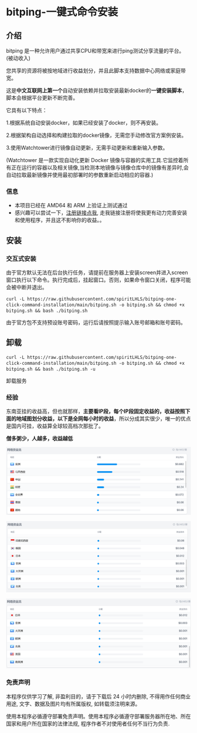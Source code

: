 # bitping-一键式命令安装

## 介绍

bitping 是一种允许用户通过共享CPU和带宽来进行ping测试分享流量的平台。 (被动收入)

您共享的资源将被按地域进行收益划分，并且此脚本支持数据中心网络或家庭带宽。

这是**中文互联网上第一个**自动安装依赖并拉取安装最新docker的**一键安装脚本**，脚本会根据平台更新不断完善。

它具有以下特点：

1.根据系统自动安装docker，如果已经安装了docker，则不再安装。

2.根据架构自动选择和构建拉取的docker镜像，无需您手动修改官方案例安装。
    
3.使用Watchtower进行镜像自动更新，无需手动更新和重新输入参数。

(Watchtower 是一款实现自动化更新 Docker 镜像与容器的实用工具.它监控着所有正在运行的容器以及相关镜像,当检测本地镜像与镜像仓库中的镜像有差异时,会自动拉取最新镜像并使用最初部署时的参数重新启动相应的容器.)

### 信息

- 本项目已经在 AMD64 和 ARM 上验证上测试通过
- 感兴趣可以尝试一下，[注册链接点我](https://app.bitping.com?r=YIwAx_jx), 走我链接注册将使我更有动力完善安装和使用程序，并且这不影响你的收益。。

## 安装

### 交互式安装

由于官方默认无法在后台执行任务，请提前在服务器上安装screen并进入screen窗口执行以下命令。执行完成后，挂起窗口。否则，如果命令窗口关闭，程序可能会被中断并退出。

```shell
curl -L https://raw.githubusercontent.com/spiritLHLS/bitping-one-click-command-installation/main/bitping.sh -o bitping.sh && chmod +x bitping.sh && bash ./bitping.sh
```

由于官方包不支持预设账号密码，运行后请按照提示输入账号邮箱和账号密码。 

## 卸载

```shell
curl -L https://raw.githubusercontent.com/spiritLHLS/bitping-one-click-command-installation/main/bitping.sh -o bitping.sh && chmod +x bitping.sh && bash ./bitping.sh -u
```

卸载服务

### 经验

东南亚挂的收益高，但也就那样，**主要看IP段，每个IP段固定收益的，收益按照下面的地域图划分收益，以下是全网每小时的收益**，所以分成其实很少，唯一的优点是国内可挂，收益算全球较高档次那批了。

**僧多粥少，人越多，收益越低**

![](https://github.com/spiritLHLS/bitping-one-click-command-installation/raw/main/backup/a.png)

![](https://github.com/spiritLHLS/bitping-one-click-command-installation/raw/main/backup/b.png)

![](https://github.com/spiritLHLS/bitping-one-click-command-installation/raw/main/backup/c.png)

### 免责声明

本程序仅供学习了解, 非盈利目的，请于下载后 24 小时内删除, 不得用作任何商业用途, 文字、数据及图片均有所属版权, 如转载须注明来源。

使用本程序必循遵守部署免责声明。使用本程序必循遵守部署服务器所在地、所在国家和用户所在国家的法律法规, 程序作者不对使用者任何不当行为负责.
